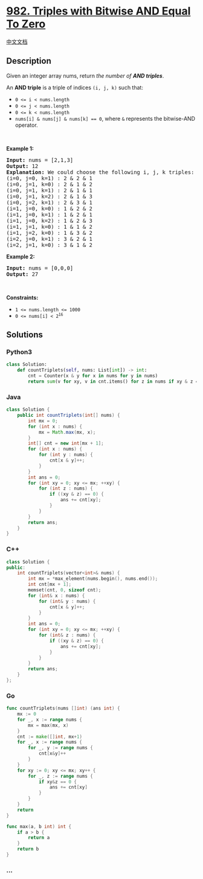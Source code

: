 # [982. Triples with Bitwise AND Equal To Zero](https://leetcode.com/problems/triples-with-bitwise-and-equal-to-zero)

[中文文档](/solution/0900-0999/0982.Triples%20with%20Bitwise%20AND%20Equal%20To%20Zero/README.md)

## Description

<p>Given an integer array nums, return <em>the number of <strong>AND triples</strong></em>.</p>

<p>An <strong>AND triple</strong> is a triple of indices <code>(i, j, k)</code> such that:</p>

<ul>
	<li><code>0 &lt;= i &lt; nums.length</code></li>
	<li><code>0 &lt;= j &lt; nums.length</code></li>
	<li><code>0 &lt;= k &lt; nums.length</code></li>
	<li><code>nums[i] &amp; nums[j] &amp; nums[k] == 0</code>, where <code>&amp;</code> represents the bitwise-AND operator.</li>
</ul>

<p>&nbsp;</p>
<p><strong class="example">Example 1:</strong></p>

<pre>
<strong>Input:</strong> nums = [2,1,3]
<strong>Output:</strong> 12
<strong>Explanation:</strong> We could choose the following i, j, k triples:
(i=0, j=0, k=1) : 2 &amp; 2 &amp; 1
(i=0, j=1, k=0) : 2 &amp; 1 &amp; 2
(i=0, j=1, k=1) : 2 &amp; 1 &amp; 1
(i=0, j=1, k=2) : 2 &amp; 1 &amp; 3
(i=0, j=2, k=1) : 2 &amp; 3 &amp; 1
(i=1, j=0, k=0) : 1 &amp; 2 &amp; 2
(i=1, j=0, k=1) : 1 &amp; 2 &amp; 1
(i=1, j=0, k=2) : 1 &amp; 2 &amp; 3
(i=1, j=1, k=0) : 1 &amp; 1 &amp; 2
(i=1, j=2, k=0) : 1 &amp; 3 &amp; 2
(i=2, j=0, k=1) : 3 &amp; 2 &amp; 1
(i=2, j=1, k=0) : 3 &amp; 1 &amp; 2
</pre>

<p><strong class="example">Example 2:</strong></p>

<pre>
<strong>Input:</strong> nums = [0,0,0]
<strong>Output:</strong> 27
</pre>

<p>&nbsp;</p>
<p><strong>Constraints:</strong></p>

<ul>
	<li><code>1 &lt;= nums.length &lt;= 1000</code></li>
	<li><code>0 &lt;= nums[i] &lt; 2<sup>16</sup></code></li>
</ul>

## Solutions

<!-- tabs:start -->

### **Python3**

```python
class Solution:
    def countTriplets(self, nums: List[int]) -> int:
        cnt = Counter(x & y for x in nums for y in nums)
        return sum(v for xy, v in cnt.items() for z in nums if xy & z == 0)
```

### **Java**

```java
class Solution {
    public int countTriplets(int[] nums) {
        int mx = 0;
        for (int x : nums) {
            mx = Math.max(mx, x);
        }
        int[] cnt = new int[mx + 1];
        for (int x : nums) {
            for (int y : nums) {
                cnt[x & y]++;
            }
        }
        int ans = 0;
        for (int xy = 0; xy <= mx; ++xy) {
            for (int z : nums) {
                if ((xy & z) == 0) {
                    ans += cnt[xy];
                }
            }
        }
        return ans;
    }
}
```

### **C++**

```cpp
class Solution {
public:
    int countTriplets(vector<int>& nums) {
        int mx = *max_element(nums.begin(), nums.end());
        int cnt[mx + 1];
        memset(cnt, 0, sizeof cnt);
        for (int& x : nums) {
            for (int& y : nums) {
                cnt[x & y]++;
            }
        }
        int ans = 0;
        for (int xy = 0; xy <= mx; ++xy) {
            for (int& z : nums) {
                if ((xy & z) == 0) {
                    ans += cnt[xy];
                }
            }
        }
        return ans;
    }
};
```

### **Go**

```go
func countTriplets(nums []int) (ans int) {
	mx := 0
	for _, x := range nums {
		mx = max(mx, x)
	}
	cnt := make([]int, mx+1)
	for _, x := range nums {
		for _, y := range nums {
			cnt[x&y]++
		}
	}
	for xy := 0; xy <= mx; xy++ {
		for _, z := range nums {
			if xy&z == 0 {
				ans += cnt[xy]
			}
		}
	}
	return
}

func max(a, b int) int {
	if a > b {
		return a
	}
	return b
}
```

### **...**

```

```

<!-- tabs:end -->

